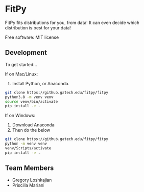 # FitPy
FitPy fits distributions for you, from data! It can even decide which distribution is best for your data!

Free software: MIT license

## Development

To get started...

If on Mac/Linux:

1. Install Python, or Anaconda.

```bash
git clone https://github.gatech.edu/fitpy/fitpy
python3.8 -m venv venv
source venv/bin/activate
pip install -e .
```

If on Windows:

1. Download Anaconda
2. Then do the below

```bash
git clone https://github.gatech.edu/fitpy/fitpy
python -m venv venv
venv/Scripts/activate
pip install -e .
```
## Team Members
- Gregory Loshkajian
- Priscilla Mariani

